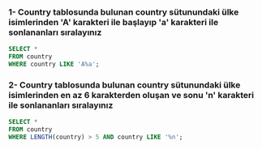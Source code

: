 ### 1- Country tablosunda bulunan country sütunundaki ülke isimlerinden 'A' karakteri ile başlayıp 'a' karakteri ile sonlananları sıralayınız

```sql
SELECT * 
FROM country
WHERE country LIKE 'A%a';
```

### 2- Country tablosunda bulunan country sütunundaki ülke isimlerinden en az 6 karakterden oluşan ve sonu 'n' karakteri ile sonlananları sıralayınız

```sql
SELECT * 
FROM country
WHERE LENGTH(country) > 5 AND country LIKE '%n';
```